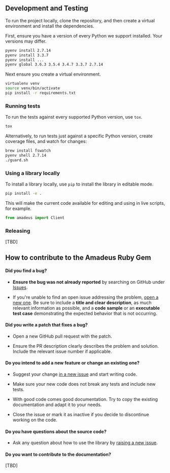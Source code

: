 ## Development and Testing

To run the project locally, clone the repository, and then create a virtual environment and install the dependencies.

First, ensure you have a version of every Python we support installed. Your versions may differ.

```sh
pyenv install 2.7.14
pyenv install 3.3.7
pyenv install ...
pyenv global 3.6.3 3.5.4 3.4.7 3.3.7 2.7.14   
```

Next ensure you create a virtual environment.

```sh
virtualenv venv
source venv/bin/activate
pip install -r requirements.txt
```

### Running tests

To run the tests against every supported Python version, use `tox`.

```sh
tox
```

Alternatively, to run tests just against a specific Python version, create coverage files, and watch for changes:

```sh
brew install fswatch
pyenv shell 2.7.14
./guard.sh
```

### Using a library locally

To install a library locally, use `pip` to install the library in editable mode.

```sh
pip install -e .
```

This will make the current code available for editing and using in live scripts, for example.

```py
from amadeus import Client
```

### Releasing

[TBD]

## How to contribute to the Amadeus Ruby Gem

#### **Did you find a bug?**

* **Ensure the bug was not already reported** by searching on GitHub under [Issues](https://github.com/amadeusdev/amadeus-python/issues).

* If you're unable to find an open issue addressing the problem, [open a new one](https://github.com/amadeusdev/amadeus-python/issues/new). Be sure to include a **title and clear description**, as much relevant information as possible, and a **code sample** or an **executable test case** demonstrating the expected behavior that is not occurring.

#### **Did you write a patch that fixes a bug?**

* Open a new GitHub pull request with the patch.

* Ensure the PR description clearly describes the problem and solution. Include the relevant issue number if applicable.

#### **Do you intend to add a new feature or change an existing one?**

* Suggest your change [in a new issue](https://github.com/amadeusdev/amadeus-python/issues/new) and start writing code.

* Make sure your new code does not break any tests and include new tests.

* With good code comes good documentation. Try to copy the existing documentation and adapt it to your needs.

* Close the issue or mark it as inactive if you decide to discontinue working on the code.

#### **Do you have questions about the source code?**

* Ask any question about how to use the library by [raising a new issue](https://github.com/amadeusdev/amadeus-python/issues/new).

#### **Do you want to contribute to the documentation?**

[TBD]
